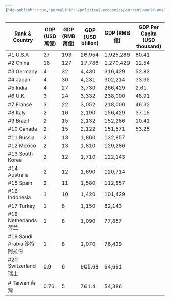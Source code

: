 ```yaml
---
{"dg-publish":true,"permalink":"/political-economics/current-world-analysis/economic-analysis-about-the-pillar-industries-of-major-countris/","dgPassFrontmatter":true}
---
```




| Rank & Country         | GDP (USD 萬億) | GDP (RMB 萬億) | GDP (USD billion) | GDP (RMB 億) | GDP Per Capita (USD thousand) |
|------------------------|--------------|--------------|-------------------|-------------|-------------------------------|
| #1 U.S.A               | 27           | 193          | 26,954            | 1,925,286   | 80.41                         |
| #2 China               | 18           | 127          | 17,786            | 1,270,429   | 12.54                         |
| #3 Germany             | 4            | 32           | 4,430             | 316,429     | 52.82                         |
| #4 Japan               | 4            | 30           | 4,231             | 302,214     | 33.95                         |
| #5 India               | 4            | 27           | 3,730             | 266,429     | 2.61                          |
| #6 U.K.                | 3            | 24           | 3,332             | 238,000     | 48.91                         |
| #7 France              | 3            | 22           | 3,052             | 218,000     | 46.32                         |
| #8 Italy               | 2            | 16           | 2,190             | 156,429     | 37.15                         |
| #9 Brazil              | 2            | 15           | 2,132             | 152,286     | 10.41                         |
| #10 Canada             | 2            | 15           | 2,122             | 151,571     | 53.25                         |
| #11 Russia             | 2            | 13           | 1,860             | 132,857     |                               |
| #12 Mexico             | 2            | 13           | 1,810             | 129,286     |                               |
| #13 South Korea        | 2            | 12           | 1,710             | 122,143     |                               |
| #14 Australia          | 2            | 12           | 1,690             | 120,714     |                               |
| #15 Spain              | 2            | 11           | 1,580             | 112,857     |                               |
| #16 Indonesia          | 1            | 10           | 1,420             | 101,429     |                               |
| #17 Turkey             | 1            | 8            | 1,150             | 82,143      |                               |
| #18 Netherlands 荷兰     | 1            | 8            | 1,090              | 77,857      |                               |
| #19 Saudi Arabia 沙特阿拉伯 | 1            | 8            | 1,070             | 76,429      |                               |
| #20 Switzerland 瑞士     | 0.9            | 6            | 905.68            | 64,691      |
| # Taiwan 台灣     | 0.76            | 5            | 761.4            | 54,386      |
